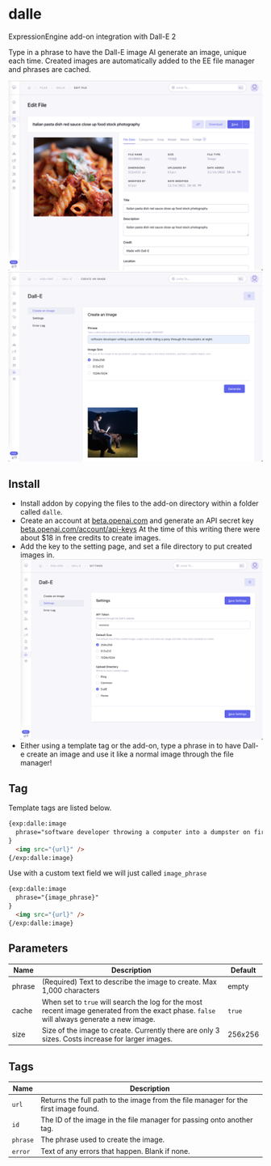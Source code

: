 # dalle

ExpressionEngine add-on integration with Dall-E 2

Type in a phrase to have the Dall-E image AI generate an image, unique each time. Created images are automatically added to the EE file manager and phrases are cached.

![Screenshot 1](Screenshots/1.png)
![Screenshot 1](Screenshots/6.png)

## Install

- Install addon by copying the files to the add-on directory within a folder called `dalle`.
- Create an account at [beta.openai.com](https://beta.openai.com/) and generate an API secret key [beta.openai.com/account/api-keys](https://beta.openai.com/account/api-keys) At the time of this writing there were about $18 in free credits to create images.
- Add the key to the setting page, and set a file directory to put created images in.
![Screenshot 1](Screenshots/5.png)
- Either using a template tag or the add-on, type a phrase in to have Dall-e create an image and use it like a normal image through the file manager!

## Tag

Template tags are listed below.

```html
{exp:dalle:image
  phrase="software developer throwing a computer into a dumpster on fire like the movie office space"
}
  <img src="{url}" />
{/exp:dalle:image}
```

Use with a custom text field we will just called `image_phrase`

```html
{exp:dalle:image
  phrase="{image_phrase}"
}
  <img src="{url}" />
{/exp:dalle:image}
```

## Parameters

| Name | Description | Default |
| -----|-------------|---------|
| phrase | (Required) Text to describe the image to create.  Max 1,000 characters | empty |
| cache | When set to `true` will search the log for the most recent image generated from the exact phase. `false` will always generate a new image. | `true` |
| size | Size of the image to create.  Currently there are only 3 sizes.  Costs increase for larger images. | 256x256 |

## Tags

| Name | Description |
| -----|-------------|
| `url` | Returns the full path to the image from the file manager for the first image found. |
| `id` | The ID of the image in the file manager for passing onto another tag. |
| `phrase` | The phrase used to create the image. |
| `error` | Text of any errors that happen. Blank if none. |
